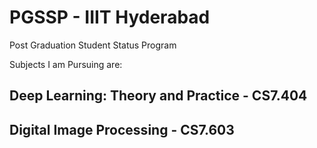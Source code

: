 # PGSSP - IIIT Hyderabad

Post Graduation Student Status Program

Subjects I am Pursuing are:

## Deep Learning: Theory and Practice - CS7.404

## Digital Image Processing - CS7.603
